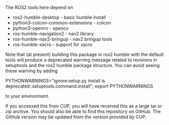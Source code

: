 The ROS2 tools here depend on

* ros2-humble-desktop - basic humble install
* python3-colcon-common-extensions - colcon
* python3-opencv - opencv
* ros-humble-navigation2 - nav2 library
* ros-humble-nav2-bringup - nav2 bringup tools
* ros-humble-xacro - support for xacro

Note that (at present) building this package in ros2 humble with the default tools will produce a deprecated warning message related to revisions in setuptools and the ros2 humble package structure. You can avoid seeing these warning by adding

PYTHONWARNINGS="ignore:setup.py install is deprecated::setuptools.command.install"; export PYTHONWARNINGS

to your environment.

If you accessed this from CUP, you will have received this as a large tar or zip archive. You should also be able to find this repository on GitHub. The GitHub version may be updated from the version provided by CUP.

